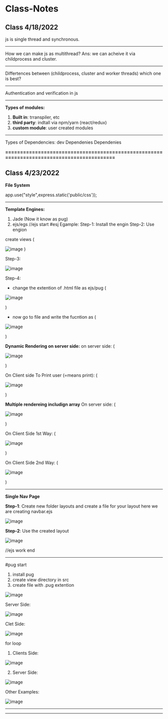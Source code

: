 # Class-Notes


Class 4/18/2022
--------------------------------------------------------------
js is single thread and synchronous. 

--------------------------------------------------------------
How we can make js as multithread? 
Ans: we can acheive it via childprocess and cluster.

--------------------------------------------------------------
Differtences between (childprocess, cluster and worker threads)
which one is best?

---------------------------------------------------------------
Authentication and verification in js

---------------------------------------------------------------
**Types of modules:**
1) **Built in**: trranspiler, etc
2) **third party**: indtall via npm/yarn (react/redux)
3) **custom module**: user created modules



---------------------------------------------------------------
Types of Dependencies:
dev Dependenies
Dependenies

**==========================================================================================**


Class 4/23/2022
---------------------------------------------------------------
**File System**

app.use("style",express.static('public/css'));


---------------------------------------------------------------
**Template Engines:** 
  1) Jade (Now it know as pug)
  2) ejs/egs 
//ejs start
  #esj
  Egample:
  Step-1: Install the engin
  Step-2: Use engion
  
   create views (
   
   ![image](https://user-images.githubusercontent.com/67856787/164886342-90e97bc4-6a5c-41d9-92f7-ae28d7270176.png)
   )
   
  Step-3: 
  
  ![image](https://user-images.githubusercontent.com/67856787/164886205-fa2c7241-aa58-4cf3-ad4f-37afa0950c18.png)

  Step-4:
  * change the extention of .html file as ejs/pug (
  
  ![image](https://user-images.githubusercontent.com/67856787/164886312-6e9238e2-1a4e-4bbf-bdc3-220704b93edf.png)
  
  )
  * now go to file and write the fucntion as (
  
  ![image](https://user-images.githubusercontent.com/67856787/164886293-9a15f070-be6d-413b-b9eb-d4cac723c8a2.png)
  
  ) 



**Dynamic Rendering on server side:**
  on server side: (
  
  ![image](https://user-images.githubusercontent.com/67856787/164886444-5ff105de-2215-466d-94e2-5f3ec840d07c.png)
  
  )
  
  On Client side To Print user (=means print): (
  
  ![image](https://user-images.githubusercontent.com/67856787/164886423-802b28ef-0771-42c3-b525-56378fe5a34d.png)
  
  )
  
  
**Multiple rendereing includign array**
On server side: (

![image](https://user-images.githubusercontent.com/67856787/164886628-a2197295-9e65-4b64-aff4-af98aecbc421.png)

)

On Client Side 1st Way: (

![image](https://user-images.githubusercontent.com/67856787/164886733-2b8d2207-acb7-43a2-b572-f6bb0be6182f.png)

)

On Client Side 2nd Way: (

![image](https://user-images.githubusercontent.com/67856787/164886935-855ecf0b-92ff-4956-aae8-b7bc03a190f3.png)

)

---------------------------------------------------------------
**Single Nav Page**

**Step-1**: Create new folder layouts and create a file for your layout here we are creating navbar.ejs

![image](https://user-images.githubusercontent.com/67856787/164888247-8cc92314-da70-42bf-bd4f-5c9710f10266.png)

**Step-2**: Use the created layout

![image](https://user-images.githubusercontent.com/67856787/164888275-3b709bd2-ff5b-4a98-995d-b40c3103f9c9.png)

//ejs work end





---------------------------------------------------------------

#pug start
1) install pug
2) create view directory in src
3) create file with .pug extention

![image](https://user-images.githubusercontent.com/67856787/164888437-02bcd979-55ce-4093-8ade-0201581d7905.png)


Server Side:

![image](https://user-images.githubusercontent.com/67856787/164888504-e26c9c24-a13a-48f0-a5a3-6f5766c3c877.png)


Clet Side:

![image](https://user-images.githubusercontent.com/67856787/164888551-ed95c1c3-a9b1-4fcc-8971-e672c6ef70bd.png)




for loop
1) Clients Side:

![image](https://user-images.githubusercontent.com/67856787/164888613-d356f942-f22d-4501-89d6-a3b56e4e4170.png)

2) Server Side:

![image](https://user-images.githubusercontent.com/67856787/164888661-9cfc7752-be7f-4775-bfa5-39f783cfdc72.png)




Other Examples:

![image](https://user-images.githubusercontent.com/67856787/164888687-7f0ec446-e273-4593-9c17-b6b7e712d14e.png)







---------------------------------------------------------------

---------------------------------------------------------------
